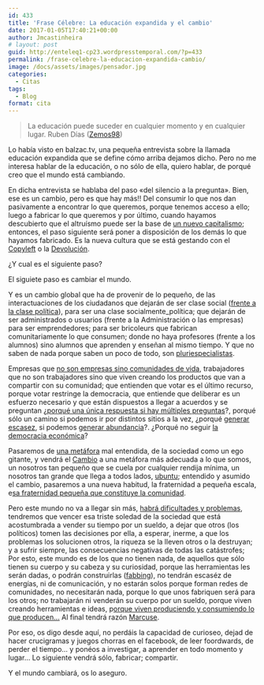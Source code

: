 ```yaml
---
id: 433
title: 'Frase Célebre: La educación expandida y el cambio'
date: 2017-01-05T17:40:21+00:00
author: Jmcastinheira
# layout: post
guid: http://enteleq1-cp23.wordpresstemporal.com/?p=433
permalink: /frase-celebre-la-educacion-expandida-cambio/
image: /docs/assets/images/pensador.jpg
categories:
  - Citas
tags:
  - Blog
format: cita
---
```

> La educación puede suceder en cualquier momento y en cualquier lugar. Ruben Días ([Zemos98](http://www.zemos98.org/))

Lo había visto en balzac.tv, una pequeña entrevista sobre la llamada educación expandida que se define cómo arriba dejamos dicho. Pero no me interesa hablar de la educación, o no sólo de ella, quiero hablar, de porqué creo que el mundo está cambiando.

En dicha entrevista se hablaba del paso «del silencio a la pregunta». Bien, ese es un cambio, pero es que hay más!! Del consumir lo que nos dan pasivamente a encontrar lo que queremos, porque tenemos acceso a ello; luego a fabricar lo que queremos y por último, cuando hayamos descubierto que el altruísmo puede ser la base de [un nuevo capitalismo](http://juan.urrutiaelejalde.org/capitalismo/); entonces, el paso siguiente será poner a disposición de los demás lo que hayamos fabricado. Es la nueva cultura que se está gestando con el [Copyleft](http://www.google.es/url?sa=t&source=web&ct=res&cd=2&url=http%3A%2F%2Ffundacioncopyleft.org%2F&ei=G3I1SsSKFIKPsAbR3OnKCQ&usg=AFQjCNE7yyXs28bELy1VNg_yy-2By_Xt3g&sig2=CRfjMFUFllKuFdRyEWguuw) o la <a href="http://www.devolucion.info/" class="broken_link" rel="nofollow">Devolución</a>.

¿Y cual es el siguiente paso?

El siguiete paso es cambiar el mundo.

Y es un cambio global que ha de provenir de lo pequeño, de las interactuaciones de los ciudadanos que dejarán de ser clase social (<a href="http://entelequia.bligoo.com/content/view/132073/La-politica-emocional.html#content-top" class="broken_link" rel="nofollow">frente a la clase política</a>), para ser una clase socialmente_política; que dejarán de ser administrados o usuarios (frente a la Administración o las empresas) para ser emprendedores; para ser bricoleurs que fabrican comunitariamente lo que consumen; donde no haya profesores (frente a los alumnos) sino alumnos que aprenden y enseñan al mismo tiempo. Y que no saben de nada porque saben un poco de todo, son <a href="http://www.deugarte.com/de-la-especializacion-a-la-interconexion" class="broken_link" rel="nofollow">pluriespecialistas</a>.

Empresas que <a href="http://www.deugarte.com/empresas-con-comunidad-comunidad-con-empresas" class="broken_link" rel="nofollow">no son empresas sino comunidades de vida</a>, trabajadores que no son trabajadores sino que viven creando los productos que van a compartir con su comunidad; que entienden que votar es el último recurso, porque votar restringe la democracia, que entiende que deliberar es un esfuerzo necesario y que están dispuestos a llegar a acuerdos y se preguntan ¿<a href="http://www.deugarte.com/escasez-20-y-salsa-para-espagueti" class="broken_link" rel="nofollow">porqué una única respuesta si hay múltiples preguntas</a>?, porqué sólo un camino si podemos ir por distintos sitios a la vez, ¿porqué [generar escasez](http://exploradoreselectronicos.net/e4pedia/Principio_de_generaci%C3%B3n_de_escasez), si podemos <a href="http://www.deugarte.com/howard-moskowitz-las-contextopedias-y-la-salsa-de-spaghetti" class="broken_link" rel="nofollow">generar abundancia</a>?. ¿Porqué no seguir [la democracia económica](http://es.wikipedia.org/wiki/Democracia_econ%C3%B3mica)?

Pasaremos de <a href="http://entelequia.bligoo.com/content/view/502852/Definiciones-primeras-metaforas.html#content-top" class="broken_link" rel="nofollow">una metáfora</a> mal entendida, de la sociedad como un ego gitante, y vendrá el <a href="http://entelequia.bligoo.com/content/view/132081/Cambio.html#content-top" class="broken_link" rel="nofollow">Cambio</a> a una metáfora más adecuada a lo que somos, un nosotros tan pequeño que se cuela por cualquier rendija mínima, un nosotros tan grande que llega a todos lados, [ubuntu](http://es.wikipedia.org/wiki/Ubuntu_%28distribuci%C3%B3n_Linux%29#Historia); entendido y asumido el cambio, pasaremos a una nueva habitud, la fraternidad a pequeña escala, e<a href="http://entelequia.bligoo.com/content/view/206271/De_la_Comunidad_y_la_fraternidad.html" class="broken_link" rel="nofollow">sa fraternidad pequeña que constituye la comunidad</a>.

Pero este mundo no va a llegar sin más, <a href="http://entelequia.bligoo.com/content/view/521316/Repito-no-digais-que-no-estabais-avisados.html#content-top" class="broken_link" rel="nofollow">habrá dificultades y problemas</a>, tendremos que vencer esa triste soledad de la sociedad que está acostumbrada a vender su tiempo por un sueldo, a dejar que otros (los políticos) tomen las decisiones por ella, a esperar, inerme, a que los problemas los solucionen otros, la riqueza se la lleven otros o la destruyan; y a sufrir siempre, las consecuencias negativas de todas las catástrofes; Por esto, este mundo es de los que no tienen nada, de aquellos que sólo tienen su cuerpo y su cabeza y su curiosidad, porque las herramientas les serán dadas, o podrán construirlas ([fabbing](http://exploradoreselectronicos.net/e4pedia/Fabbing)), no tendrán escaséz de energías, ni de comunicación, y no estarán solos porque forman redes de comunidades, no necesitarán nada, porque lo que unos fabriquen será para los otros; no trabajarán ni venderán su cuerpo por un sueldo, porque viven creando herramientas e ideas, p<a href="http://www.deugarte.com/hacer-nuestras-cosas" class="broken_link" rel="nofollow">orque viven produciendo y consumiendo lo que producen&#8230;</a> Al final tendrá razón [Marcuse](http://es.wikipedia.org/wiki/Herbert_Marcuse).

Por eso, os digo desde aquí, no perdáis la capacidad de curioseo, dejad de hacer crucigramas y juegos chorras en el facebook, de leer foordwards, de perder el tiempo&#8230; y ponéos a investigar, a aprender en todo momento y lugar&#8230; Lo siguiente vendrá sólo, fabricar; compartir.

Y el mundo cambiará, os lo aseguro.